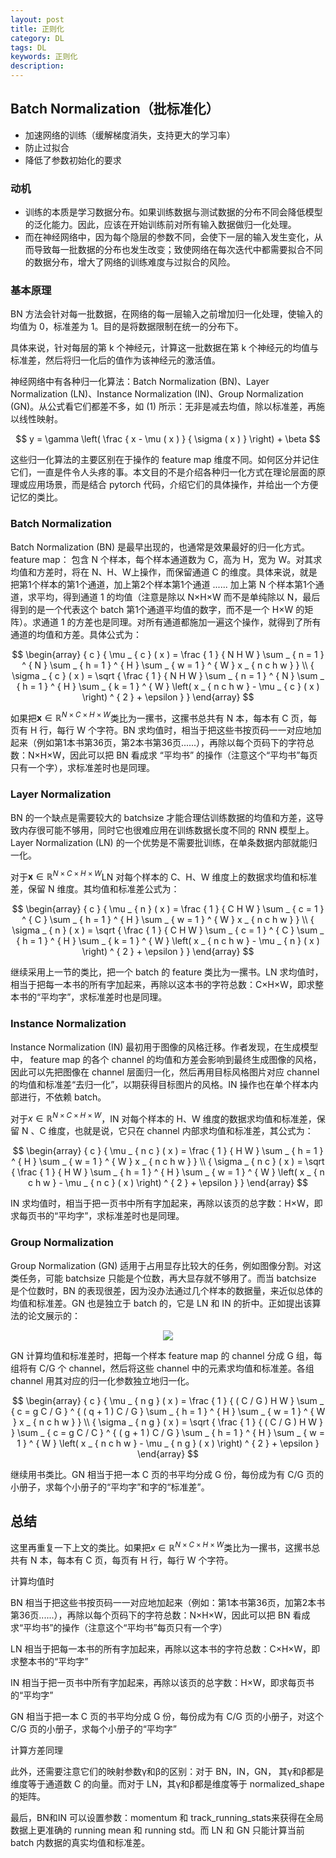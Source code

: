 ```yaml
---
layout: post
title: 正则化
category: DL
tags: DL
keywords: 正则化
description:
---
```


## Batch Normalization（批标准化）

- 加速网络的训练（缓解梯度消失，支持更大的学习率）
- 防止过拟合
- 降低了参数初始化的要求

### 动机

- 训练的本质是学习数据分布。如果训练数据与测试数据的分布不同会降低模型的泛化能力。因此，应该在开始训练前对所有输入数据做归一化处理。
- 而在神经网络中，因为每个隐层的参数不同，会使下一层的输入发生变化，从而导致每一批数据的分布也发生改变；致使网络在每次迭代中都需要拟合不同的数据分布，增大了网络的训练难度与过拟合的风险。

### 基本原理

BN 方法会针对每一批数据，在网络的每一层输入之前增加归一化处理，使输入的均值为 0，标准差为 1。目的是将数据限制在统一的分布下。

具体来说，针对每层的第 k 个神经元，计算这一批数据在第 k 个神经元的均值与标准差，然后将归一化后的值作为该神经元的激活值。

神经网络中有各种归一化算法：Batch Normalization (BN)、Layer Normalization (LN)、Instance Normalization (IN)、Group Normalization (GN)。从公式看它们都差不多，如 (1) 所示：无非是减去均值，除以标准差，再施以线性映射。

$$
y = \gamma \left( \frac { x - \mu ( x ) } { \sigma ( x ) } \right) + \beta
$$

这些归一化算法的主要区别在于操作的 feature map 维度不同。如何区分并记住它们，一直是件令人头疼的事。本文目的不是介绍各种归一化方式在理论层面的原理或应用场景，而是结合 pytorch 代码，介绍它们的具体操作，并给出一个方便记忆的类比。

### Batch Normalization

Batch Normalization (BN) 是最早出现的，也通常是效果最好的归一化方式。feature map：  包含 N 个样本，每个样本通道数为 C，高为 H，宽为 W。对其求均值和方差时，将在 N、H、W上操作，而保留通道 C 的维度。具体来说，就是把第1个样本的第1个通道，加上第2个样本第1个通道 ...... 加上第 N 个样本第1个通道，求平均，得到通道 1 的均值（注意是除以 N×H×W 而不是单纯除以 N，最后得到的是一个代表这个 batch 第1个通道平均值的数字，而不是一个 H×W 的矩阵）。求通道 1 的方差也是同理。对所有通道都施加一遍这个操作，就得到了所有通道的均值和方差。具体公式为：

$$
\begin{array} { c } { \mu _ { c } ( x ) = \frac { 1 } { N H W } \sum _ { n = 1 } ^ { N } \sum _ { h = 1 } ^ { H } \sum _ { w = 1 } ^ { W } x _ { n c h w } } \\ { \sigma _ { c } ( x ) = \sqrt { \frac { 1 } { N H W } \sum _ { n = 1 } ^ { N } \sum _ { h = 1 } ^ { H } \sum _ { k = 1 } ^ { W } \left( x _ { n c h w } - \mu _ { c } ( x ) \right) ^ { 2 } + \epsilon } } \end{array}
$$

如果把$\boldsymbol { x } \in \mathbb { R } ^ { N \times C \times H \times W }$类比为一摞书，这摞书总共有 N 本，每本有 C 页，每页有 H 行，每行 W 个字符。BN 求均值时，相当于把这些书按页码一一对应地加起来（例如第1本书第36页，第2本书第36页......），再除以每个页码下的字符总数：N×H×W，因此可以把 BN 看成求 “平均书” 的操作（注意这个“平均书”每页只有一个字），求标准差时也是同理。

### Layer Normalization

BN 的一个缺点是需要较大的 batchsize 才能合理估训练数据的均值和方差，这导致内存很可能不够用，同时它也很难应用在训练数据长度不同的 RNN 模型上。Layer Normalization (LN) 的一个优势是不需要批训练，在单条数据内部就能归一化。

对于$\boldsymbol { x } \in \mathbb { R } ^ { N \times C \times H \times W }$LN 对每个样本的 C、H、W 维度上的数据求均值和标准差，保留 N 维度。其均值和标准差公式为：


$$
\begin{array} { c } { \mu _ { n } ( x ) = \frac { 1 } { C H W } \sum _ { c = 1 } ^ { C } \sum _ { h = 1 } ^ { H } \sum _ { w = 1 } ^ { W } x _ { n c h w } } \\ { \sigma _ { n } ( x ) = \sqrt { \frac { 1 } { C H W } \sum _ { c = 1 } ^ { C } \sum _ { h = 1 } ^ { H } \sum _ { k = 1 } ^ { W } \left( x _ { n c h w } - \mu _ { n } ( x ) \right) ^ { 2 } + \epsilon } } \end{array}
$$


继续采用上一节的类比，把一个 batch 的 feature 类比为一摞书。LN 求均值时，相当于把每一本书的所有字加起来，再除以这本书的字符总数：C×H×W，即求整本书的“平均字”，求标准差时也是同理。

### Instance Normalization

Instance Normalization (IN) 最初用于图像的风格迁移。作者发现，在生成模型中， feature map 的各个 channel 的均值和方差会影响到最终生成图像的风格，因此可以先把图像在 channel 层面归一化，然后再用目标风格图片对应 channel 的均值和标准差“去归一化”，以期获得目标图片的风格。IN 操作也在单个样本内部进行，不依赖 batch。

对于$x \in \mathbb { R } ^ { N \times C \times H \times W }$，IN 对每个样本的 H、W 维度的数据求均值和标准差，保留 N 、C 维度，也就是说，它只在 channel 内部求均值和标准差，其公式为：

$$
\begin{array} { c } { \mu _ { n c } ( x ) = \frac { 1 } { H W } \sum _ { h = 1 } ^ { H } \sum _ { w = 1 } ^ { W } x _ { n c h w } } \\ { \sigma _ { n c } ( x ) = \sqrt { \frac { 1 } { H W } \sum _ { h = 1 } ^ { H } \sum _ { w = 1 } ^ { W } \left( x _ { n c h w } - \mu _ { n c } ( x ) \right) ^ { 2 } + \epsilon } } \end{array}
$$

IN 求均值时，相当于把一页书中所有字加起来，再除以该页的总字数：H×W，即求每页书的“平均字”，求标准差时也是同理。

### Group Normalization

Group Normalization (GN) 适用于占用显存比较大的任务，例如图像分割。对这类任务，可能 batchsize 只能是个位数，再大显存就不够用了。而当 batchsize 是个位数时，BN 的表现很差，因为没办法通过几个样本的数据量，来近似总体的均值和标准差。GN 也是独立于 batch 的，它是 LN 和 IN 的折中。正如提出该算法的论文展示的：

<center>

<img src="https://raw.githubusercontent.com/chiemon/chiemon.github.io/master/img/Deep-Learning/7.png">

</center>

GN 计算均值和标准差时，把每一个样本 feature map 的 channel 分成 G 组，每组将有 C/G 个 channel，然后将这些 channel 中的元素求均值和标准差。各组 channel 用其对应的归一化参数独立地归一化。

$$
\begin{array} { c } { \mu _ { n g } ( x ) = \frac { 1 } { ( C / G ) H W } \sum _ { c = g C / G } ^ { ( q + 1 ) C / G } \sum _ { h = 1 } ^ { H } \sum _ { w = 1 } ^ { W } x _ { n c h w } } \\ { \sigma _ { n g } ( x ) = \sqrt { \frac { 1 } { ( C / G ) H W } } \sum _ { c = g C / C } ^ { ( g + 1 ) C / G } \sum _ { h = 1 } ^ { H } \sum _ { w = 1 } ^ { W } \left( x _ { n c h w } - \mu _ { n g } ( x ) \right) ^ { 2 } + \epsilon } \end{array}
$$

继续用书类比。GN 相当于把一本 C 页的书平均分成 G 份，每份成为有 C/G 页的小册子，求每个小册子的“平均字”和字的“标准差”。

## 总结

这里再重复一下上文的类比。如果把$x \in \mathbb { R } ^ { N \times C \times H \times W }$类比为一摞书，这摞书总共有 N 本，每本有 C 页，每页有 H 行，每行 W 个字符。

计算均值时

BN 相当于把这些书按页码一一对应地加起来（例如：第1本书第36页，加第2本书第36页......），再除以每个页码下的字符总数：N×H×W，因此可以把 BN 看成求“平均书”的操作（注意这个“平均书”每页只有一个字）

LN 相当于把每一本书的所有字加起来，再除以这本书的字符总数：C×H×W，即求整本书的“平均字”

IN 相当于把一页书中所有字加起来，再除以该页的总字数：H×W，即求每页书的“平均字”

GN 相当于把一本 C 页的书平均分成 G 份，每份成为有 C/G 页的小册子，对这个 C/G 页的小册子，求每个小册子的“平均字”

计算方差同理

此外，还需要注意它们的映射参数γ和β的区别：对于 BN，IN，GN， 其γ和β都是维度等于通道数 C 的向量。而对于 LN，其γ和β都是维度等于 normalized_shape 的矩阵。

最后，BN和IN 可以设置参数：momentum 和 track_running_stats来获得在全局数据上更准确的 running mean 和 running std。而 LN 和 GN 只能计算当前 batch 内数据的真实均值和标准差。